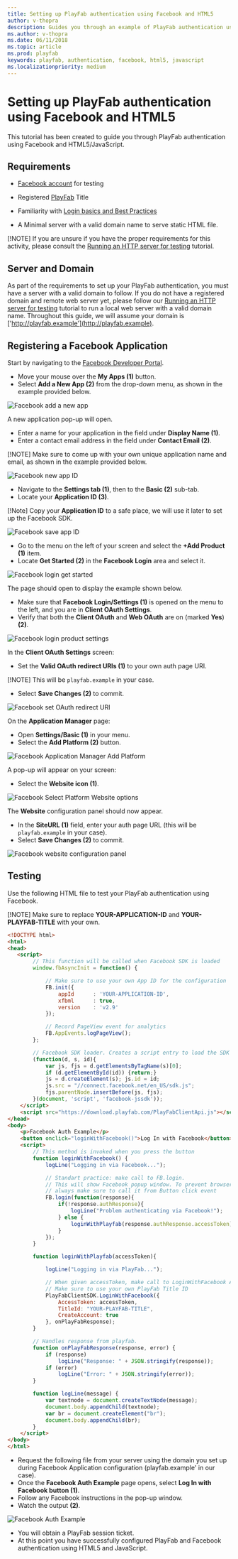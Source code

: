 ```yaml
---
title: Setting up PlayFab authentication using Facebook and HTML5
author: v-thopra
description: Guides you through an example of PlayFab authentication using Facebook and HTML5/JavaScript.
ms.author: v-thopra
ms.date: 06/11/2018
ms.topic: article
ms.prod: playfab
keywords: playfab, authentication, facebook, html5, javascript
ms.localizationpriority: medium
---
```


# Setting up PlayFab authentication using Facebook and HTML5

This tutorial has been created to guide you through PlayFab authentication using Facebook and HTML5/JavaScript.

## Requirements

- [Facebook account](https://www.facebook.com/) for testing
- Registered [PlayFab](https://playfab.com/) Title
- Familiarity with [Login basics and Best Practices](../../authentication/platform-specific-authentication/login-basics-best-practices.md)

- A Minimal server with a valid domain name to serve static HTML file. 

[!NOTE] If you are unsure if you have the proper requirements for this activity, please consult the [Running an HTTP server for testing](../../config/dev-test-live/running-an-http-server-for-testing.md) tutorial.
## Server and Domain

As part of the requirements to set up your PlayFab authentication,  you must have a server with a valid domain to follow. If you do not have a registered domain and remote web server yet, please follow our [Running an HTTP server for testing](../../config/dev-test-live/running-an-http-server-for-testing.md) tutorial to run a local web server with a valid domain name. Throughout this guide, we will assume your domain is ['http://playfab.example'](http://playfab.example).

## Registering a Facebook Application

Start by navigating to the [Facebook Developer Portal](https://developers.facebook.com/). 
- Move your mouse over the **My Apps (1)** button.
- Select **Add a New App (2)** from the drop-down menu, as shown in the example provided below.

![Facebook add a new app](media/tutorials/facebook-add-a-new-app.png)  

A new application pop-up will open. 
- Enter a name for your application in the field under **Display Name (1)**.
- Enter a contact email address in the field under **Contact Email (2)**. 

[!NOTE]  Make sure to come up with your own unique application name and email, as shown in the example provided below.

![Facebook new app ID](media/tutorials/facebook-new-app-id.png)  

- Navigate to the **Settings tab (1)**, then to the **Basic (2)** sub-tab.
- Locate your **Application ID (3)**.

[!Note]  Copy your **Application ID** to a safe place, we will use it later to set up the Facebook SDK.

![Facebook save app ID](media/tutorials/facebook-save-app-id.png)  

- Go to the menu on the left of your screen and select the **+Add Product (1)** item.
- Locate **Get Started (2)** in the **Facebook Login** area and select it.

![Facebook login get started](media/tutorials/facebook-html5/login-get-started.png)  

 The page should open to display the example shown below. 

 - Make sure that **Facebook Login/Settings (1)** is opened on the menu to the left, and you are in  **Client OAuth Settings**.
- Verify that both the **Client OAuth** and **Web OAuth** are on (marked **Yes**) **(2)**.

![Facebook login product settings](media/tutorials/facebook-html5/login-product-settings.png)  

In the **Client OAuth Settings** screen:
- Set the **Valid OAuth redirect URIs (1)** to your own auth page URI. 

[!NOTE]  This will be `playfab.example` in your case. 

- Select **Save Changes (2)** to commit.

![Facebook set OAuth redirect URI](media/tutorials/facebook-html5/set-oauth-redirect.png)  

On the **Application Manager** page:
- Open **Settings/Basic (1)** in your menu.
- Select the **Add Platform (2)** button.

![Facebook Application Manager Add Platform](media/tutorials/facebook-html5/add-platform.png)  

A pop-up will appear on your screen:
- Select the **Website icon (1)**.

![Facebook Select Platform Website options](media/tutorials/facebook-html5/website-options.png)  

The **Website** configuration panel should now appear. 
- In the **SiteURL (1)** field, enter your auth page URL (this will be `playfab.example` in your case). 
- Select **Save Changes (2)** to commit.

![Facebook website configuration panel](media/tutorials/facebook-html5/website-configuration.png)  

## Testing

Use the following HTML file to test your PlayFab authentication using Facebook. 

[!NOTE]  Make sure to replace **YOUR-APPLICATION-ID** and **YOUR-PLAYFAB-TITLE** with your own.

```html
<!DOCTYPE html>
<html>
<head>
   <script>
        // This function will be called when Facebook SDK is loaded
        window.fbAsyncInit = function() {

            // Make sure to use your own App ID for the configuration
            FB.init({
                appId      : 'YOUR-APPLICATION-ID',
                xfbml      : true,
                version    : 'v2.9'
            });

            // Record PageView event for analytics
            FB.AppEvents.logPageView();
        };

        // Facebook SDK loader. Creates a script entry to load the SDK
        (function(d, s, id){
            var js, fjs = d.getElementsByTagName(s)[0];
            if (d.getElementById(id)) {return;}
            js = d.createElement(s); js.id = id;
            js.src = "//connect.facebook.net/en_US/sdk.js";
            fjs.parentNode.insertBefore(js, fjs);
        }(document, 'script', 'facebook-jssdk'));
    </script>
    <script src="https://download.playfab.com/PlayFabClientApi.js"></script>
</head>
<body>
    <p>Facebook Auth Example</p>
    <button onclick="loginWithFacebook()">Log In with Facebook</button>
    <script>
        // This method is invoked when you press the button
        function loginWithFacebook() {
            logLine("Logging in via Facebook...");

            // Standart practice: make call to FB.login.
            // This will show Facebook popup window. To prevent browsers from locking it,
            // always make sure to call it from Button click event
            FB.login(function(response){
                if(!response.authResponse){
                    logLine("Problem authenticating via Facebook!");
                } else {
                    loginWithPlayfab(response.authResponse.accessToken);
                }
            });
        }

        function loginWithPlayfab(accessToken){

            logLine("Logging in via PlayFab...");

            // When given accessToken, make call to LoginWithFacebook API Call
            // Make sure to use your own PlayFab Title ID
            PlayFabClientSDK.LoginWithFacebook({
                AccessToken: accessToken,
                TitleId: "YOUR-PLAYFAB-TITLE",
                CreateAccount: true
            }, onPlayFabResponse);
        }

        // Handles response from playfab.
        function onPlayFabResponse(response, error) {
            if (response)
                logLine("Response: " + JSON.stringify(response));
            if (error)
                logLine("Error: " + JSON.stringify(error));
        }

        function logLine(message) {
            var textnode = document.createTextNode(message);
            document.body.appendChild(textnode);
            var br = document.createElement("br");
            document.body.appendChild(br);
        }
    </script>
</body>
</html>
```

- Request the following file from your server using the domain you set up during Facebook Application configuration (playfab.example' in our case). 
- Once the **Facebook Auth Example** page opens, select **Log In with Facebook button (1)**.
- Follow any Facebook instructions in the pop-up window. 
- Watch the output **(2)**.

![Facebook Auth Example](media/tutorials/facebook-html5/facebook-auth-example.png)  

- You will obtain a PlayFab session ticket. 
- At this point you have successfully configured PlayFab and Facebook authentication using HTML5 and JavaScript.

